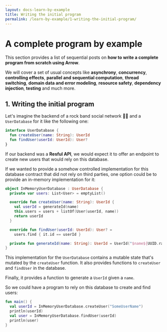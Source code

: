 ```yaml
---
layout: docs-learn-by-example
title: Writing the initial program
permalink: /learn-by-example/1-writing-the-initial-program/
---
```


# A complete program by example

This section provides a list of sequential posts on **how to write a complete program from scratch using Arrow**.

We will cover a set of usual concepts like **asynchrony**, **concurrency**, **controlling effects**, **parallel and sequential computation**, **thread switching**, **domain data and error modeling**, **resource safety**, **dependency injection**, **testing** and much more.

## 1. Writing the initial program

Let's imagine the backend of a rock band social network 🎸🤘 and a `UserDatabase` for it like the following one:

```kotlin
interface UserDatabase {
  fun createUser(name: String): UserId
  fun findUser(userId: UserId): User?
}
```

If our backend was a **Resful API**, we would expect it to offer an endpoint to create new users that would rely on this database.

If we wanted to provide a somehow controlled implementation for this database contract that did not rely on third parties, one option could be to provide an in-memory implementation for it:

```kotlin
object InMemoryUserDatabase : UserDatabase {
  private var users: List<User> = emptyList()

  override fun createUser(name: String): UserId {
    val userId = generateId(name)
    this.users = users + listOf(User(userId, name))
    return userId
  }

  override fun findUser(userId: UserId): User? =
    users.find { it.id == userId }

  private fun generateId(name: String): UserId = UserId("$name${UUID.randomUUID()}")
}
```

This implementation for the `UserDatabase` contains a mutable state that's mutated by the `createUser` function. It also provides functions to `createUser` and `findUser` in the database.

Finally, it provides a function to generate a `UserId` given a `name`.

So we could have a program to rely on this database to create and find users:

```kotlin
fun main() {
  val userId = InMemoryUserDatabase.createUser("SomeUserName")
  println(userId)
  val user = InMemoryUserDatabase.findUser(userId)
  println(user)
}
``` 
